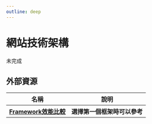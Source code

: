 ```yaml
---
outline: deep
---
```


# 網站技術架構

未完成

## 外部資源

<table>
    <thead>
        <tr>
            <th>名稱</th>
            <th>說明</th>
        </tr>
    </thead>
    <tbody>
        <tr>
            <th>
                <a href="https://web-frameworks-benchmark.netlify.app/" target="_blank">Framework效能比較</a>
            </th>
            <th>選擇第一個框架時可以參考</th>
        </tr>
    </tbody>
</table>